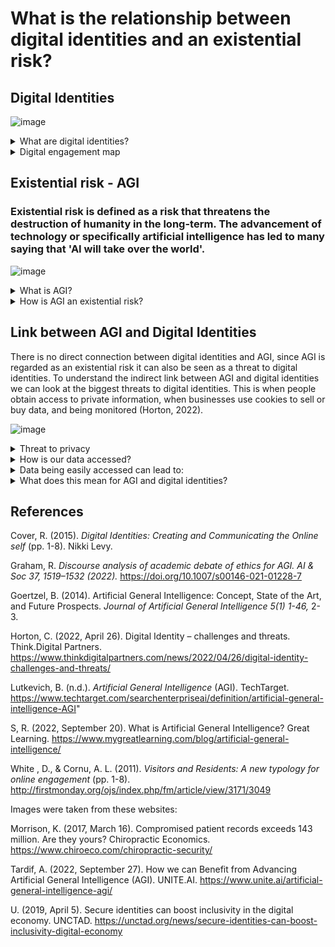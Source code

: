 # What is the relationship between digital identities and an existential risk? 

## Digital Identities 


![image](https://user-images.githubusercontent.com/116067832/213165543-6ded3282-42ba-49ee-bf69-e35f139d6041.png)



<details>
  <summary>What are digital identities?</summary>
Digital identities are a collection of data about a person or organisation that is present online. When using online services or conducting transactions, they offer a safe and secure means to prove your identity. It is no longer necessary to confirm your identification in person or with paper documents thanks to digital ID’s. In other words, they are an online representation and not something we disable (Cover, 2015). Digital identities consist of personal details such as your name, birth date, email address and may require you to create a username and password for the platform your using. Examples of applications that use digital identities are Snapchat, Instagram, LinkedIn, Twitter etc. 
  
  </details>
  
<details>
  <summary>Digital engagement map</summary>
  Humanity has grown more reliant on technology, particularly cell phones and laptops, as it has developed. This dependence results in a "presence," or more accurately, a trace, being left behind. Through digital engagement, digital identities play a significant part in building these presences. A mapping method (White & Cornu, 2011) that includes visitors and residents can be used to gauge this engagement. A visitor on this map is someone who is trying to accomplish something while leaving no trace behind, such as finding information or making travel arrangements. Being a resident, on the other hand, means making the decision to use the internet and interact with others. Part of being a resident is publishing videos and images of yourself and expressing your opinion on social media creating a digital footprint. As these platforms can be used for both personal and professional purposes, there is also a personal and institutional spectrum on the map.
  
  <br />
  
  
   
  
  <img width="618" alt="Screenshot 2023-01-18 at 7 58 35 PM" src="https://user-images.githubusercontent.com/116067832/213282022-ad679af6-1138-42ba-ab32-b3f3d3d4279c.png">

  
  (My Vistor and Resident Map - made using google documents)
  
  
From my VR map I would conclude that I am more of a resident than a visitor because I spend and use more platforms for personal reasons rather than professional. However this is not to say that I am not a visitor because I do use platforms which leave no trace behind. However, I think that regardless of being a resident or a visitor data is collected and stored about humanity. This could be done through cookies from websites that I look at as a visitor or from the digital footprint I leave behind as resident. 

  </details>
  
  
   

## Existential risk - AGI 

### Existential risk is defined as a risk that threatens the destruction of humanity in the long-term. The advancement of technology or specifically artificial intelligence has led to many saying that 'AI will take over the world'.

![image](https://user-images.githubusercontent.com/116067832/213166032-6bc2dcec-c727-4db3-8479-4b0d64846b6e.png)
 

<details> 
  <summary>What is AGI?</summary>
  AGI, also known as Artificial General Intelligence, is software with human cognitive abilities which enables it to solve problems when presented with a new task, its goal is to carry out every task that a human being is capable of (Goertzel, 2014). Characteristics that an AGI has is common sense, background and transfer knowledge, abstract thinking and causality (S, 2022). 

   A very well-known form AGI is self-driving cars. 
  More examples of AGI can be found <a href=https://www.techtarget.com/searchenterpriseai/definition/artificial-general-intelligence-AGI>here</a> 
  
  </details>


<details>
  <summary>How is AGI an existential risk?</summary>
  All AI have access to enormous amounts of data, which AGI uses to gather knowledge, comprehend situations, and develop solutions just like a person would. When AGI undergoes an "intelligence explosion" (Graham, 2022)  and develops the capacity to design and alter both other machines and itself, it poses a massive threat. AGI would be capable of realising that humans pose the greatest harm to themselves, and it would “take matters into its own hand” in this situation with the ability to edit or control other machines. It may find humans to be a burden or believe that we are detrimental to the moral advancement of the cosmos and therefore plan our extinction. 
  
  </details>
  
## Link between AGI and Digital Identities 
 
There is no direct connection between digital identities and AGI, since AGI is regarded as an existential risk it can also be seen as a threat to digital identities. To understand the indirect link between AGI and digital identities we can look at the biggest threats to digital identities. This is when people obtain access to private information, when businesses use cookies to sell or buy data, and being monitored (Horton, 2022).  
  


![image](https://user-images.githubusercontent.com/116067832/213167824-8246502d-e683-4186-b766-a0020ce0f5df.png)




  <details>
    <summary>Threat to privacy</summary>
    Companies will use the information you consciously or unknowingly provide about your age, gender, location, and preferences to analyse it and customise your experience or they may sell your data in the form of website cookies.
  </details>
  
 <details>
  <summary>How is our data accessed?</summary>
    
Smartphones, the internet, and surveillance cameras are used to access our data. By creating digital identities on TikTok, Instagram, and Snapchat, we unwillingly reveal personal information.
  
e.g., posting pictures on social media of a place we visited or food we ate.   
  
e.g., accepting terms and conditions without even reading it (its long and not easy to read) – google and Facebook own every message, image or video that is uploaded and could potentially sell this information to other companies.
  
e.g., While searching on google one cannot hide their interests – cannot search without typing the words in. Intimate interests are not private anymore: political views, sexual orientation, and health.
  
  </details>
  
 <details>
  <summary>Data being easily accessed can lead to:</summary>
  
Identity theft: It's simple to access personal information, hackers can use this information to apply for loans and reset passwords with ease.  
e.g., fake accounts on Instagram, catfishing 
  
Phishing: Attackers may use your account and information to send misleading emails or entice people to click on links in order to steal sensitive information from  you and your company.
        
  </details>


<details>
  <summary>What does this mean for AGI and digital identities?</summary>
  
 As AGI is created to solve problems where human efficiency is low. As mentioned before AGI is trying to replicate the humans mind in thought process. This means that it would most likely be used to solve some of the planets biggest problems such as climate change, world hunger and wars and military conflict. The AGI would recognise that we are the cause of our own problems and therefore may decide that the survival of the human species is not needed or choose a select few to continue on the species. 

AGI was developed to address issues where humans are inefficient. AGI is attempting to mimic the way the human mind thinks, as was previously mentioned. This indicates that technology would likely be employed to address some of the planet's most pressing issues, including global warming, starvation, war, and armed conflict. The AGI would understand that we are the root of our own problems and might determine that it is not necessary for the human species to survive or may choose a small number of individuals to carry on the species. Similar to this idea, AGI may be used to address the dangers to our digital identity's privacy, but doing so may also reveal how vindictive and destructive human beings are, as well as the reality that they will go to any lengths to make money, including stealing your data even if doing so compromises you. The process will then be repeated.
  
  </details>
  
  

         

## References

Cover, R. (2015). *Digital Identities: Creating and Communicating the Online self* (pp. 1-8). Nikki Levy. 

Graham, R. *Discourse analysis of academic debate of ethics for AGI. AI & Soc 37, 1519–1532 (2022).* https://doi.org/10.1007/s00146-021-01228-7

Goertzel, B. (2014). Artificial General Intelligence: Concept, State of the Art, and Future Prospects. *Journal of Artificial General Intelligence 5(1) 1-46,* 2-3.

Horton, C. (2022, April 26). Digital Identity – challenges and threats. Think.Digital Partners. https://www.thinkdigitalpartners.com/news/2022/04/26/digital-identity-challenges-and-threats/

Lutkevich, B. (n.d.). *Artificial General Intelligence* (AGI). TechTarget. https://www.techtarget.com/searchenterpriseai/definition/artificial-general-intelligence-AGI" 

S, R. (2022, September 20). What is Artificial General Intelligence? Great Learning. https://www.mygreatlearning.com/blog/artificial-general-intelligence/ 

White , D., & Cornu, A. L. (2011). *Visitors and Residents: A new typology for online engagement* (pp. 1-8). http://firstmonday.org/ojs/index.php/fm/article/view/3171/3049


Images were taken from these websites:  

Morrison, K. (2017, March 16). Compromised patient records exceeds 143 million. Are they yours? Chiropractic Economics. https://www.chiroeco.com/chiropractic-security/

Tardif, A. (2022, September 27). How we can Benefit from Advancing Artificial General Intelligence (AGI). UNITE.AI. https://www.unite.ai/artificial-general-intelligence-agi/

U. (2019, April 5). Secure identities can boost inclusivity in the digital economy. UNCTAD. https://unctad.org/news/secure-identities-can-boost-inclusivity-digital-economy






